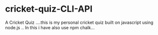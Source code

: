 # cricket-quiz-CLI-API
A Cricket Quiz ....this is my personal cricket quiz built on javascript using node.js .. In this i have also use npm chalk...
